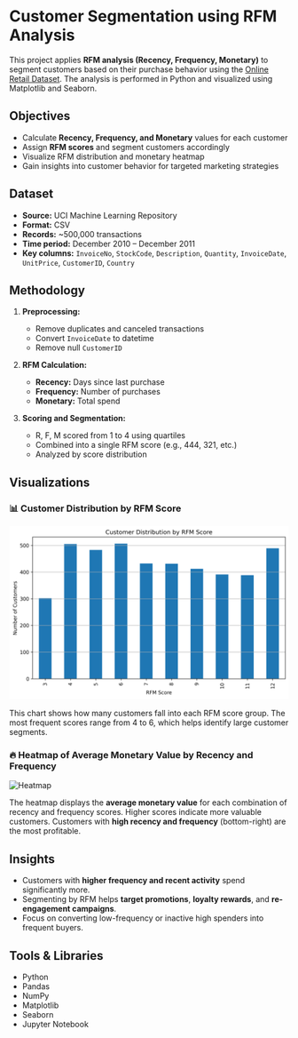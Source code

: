 # Customer Segmentation using RFM Analysis

This project applies **RFM analysis (Recency, Frequency, Monetary)** to segment customers based on their purchase behavior using the [Online Retail Dataset](https://archive.ics.uci.edu/ml/datasets/online+retail). The analysis is performed in Python and visualized using Matplotlib and Seaborn.

## Objectives

- Calculate **Recency, Frequency, and Monetary** values for each customer
- Assign **RFM scores** and segment customers accordingly
- Visualize RFM distribution and monetary heatmap
- Gain insights into customer behavior for targeted marketing strategies

## Dataset

- **Source:** UCI Machine Learning Repository
- **Format:** CSV
- **Records:** ~500,000 transactions
- **Time period:** December 2010 – December 2011
- **Key columns:** `InvoiceNo`, `StockCode`, `Description`, `Quantity`, `InvoiceDate`, `UnitPrice`, `CustomerID`, `Country`

## Methodology

1. **Preprocessing:**
   - Remove duplicates and canceled transactions
   - Convert `InvoiceDate` to datetime
   - Remove null `CustomerID`

2. **RFM Calculation:**
   - **Recency:** Days since last purchase
   - **Frequency:** Number of purchases
   - **Monetary:** Total spend

3. **Scoring and Segmentation:**
   - R, F, M scored from 1 to 4 using quartiles
   - Combined into a single RFM score (e.g., 444, 321, etc.)
   - Analyzed by score distribution

## Visualizations

### 📊 Customer Distribution by RFM Score

![RFM Score Distribution](screenshots/rfm_score_distribution.png)

This chart shows how many customers fall into each RFM score group. The most frequent scores range from 4 to 6, which helps identify large customer segments.

### 🔥 Heatmap of Average Monetary Value by Recency and Frequency

![Heatmap](screenshots/rfm_monetary_heatmap.png)

The heatmap displays the **average monetary value** for each combination of recency and frequency scores. Higher scores indicate more valuable customers. Customers with **high recency and frequency** (bottom-right) are the most profitable.

## Insights

- Customers with **higher frequency and recent activity** spend significantly more.
- Segmenting by RFM helps **target promotions**, **loyalty rewards**, and **re-engagement campaigns**.
- Focus on converting low-frequency or inactive high spenders into frequent buyers.

## Tools & Libraries

- Python
- Pandas
- NumPy
- Matplotlib
- Seaborn
- Jupyter Notebook